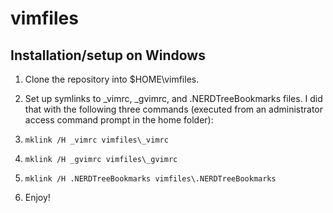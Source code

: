 # vimfiles

## Installation/setup on Windows

1. Clone the repository into $HOME\vimfiles.

2. Set up symlinks to _vimrc, _gvimrc, and .NERDTreeBookmarks files. I did that with the following three commands (executed from an administrator access command prompt in the home folder):
  1. `mklink /H _vimrc vimfiles\_vimrc`
  2. `mklink /H _gvimrc vimfiles\_gvimrc`
  3. `mklink /H .NERDTreeBookmarks vimfiles\.NERDTreeBookmarks`

3. Enjoy!
